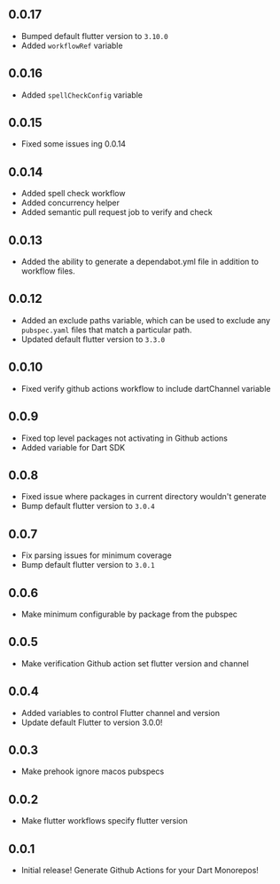 ## 0.0.17

- Bumped default flutter version to `3.10.0`
- Added `workflowRef` variable

## 0.0.16

- Added `spellCheckConfig` variable

## 0.0.15

- Fixed some issues ing 0.0.14

## 0.0.14

- Added spell check workflow
- Added concurrency helper
- Added semantic pull request job to verify and check

## 0.0.13

- Added the ability to generate a dependabot.yml file in addition to workflow files.

## 0.0.12

- Added an exclude paths variable, which can be used to exclude any `pubspec.yaml` files that match a particular path.
- Updated default flutter version to `3.3.0`

## 0.0.10

- Fixed verify github actions workflow to include dartChannel variable

## 0.0.9

- Fixed top level packages not activating in Github actions
- Added variable for Dart SDK

## 0.0.8

- Fixed issue where packages in current directory wouldn't generate
- Bump default flutter version to `3.0.4`

## 0.0.7

- Fix parsing issues for minimum coverage
- Bump default flutter version to `3.0.1`

## 0.0.6

- Make minimum configurable by package from the pubspec

## 0.0.5

- Make verification Github action set flutter version and channel

## 0.0.4

- Added variables to control Flutter channel and version
- Update default Flutter to version 3.0.0!

## 0.0.3

- Make prehook ignore macos pubspecs

## 0.0.2

- Make flutter workflows specify flutter version

## 0.0.1

- Initial release! Generate Github Actions for your Dart Monorepos!
